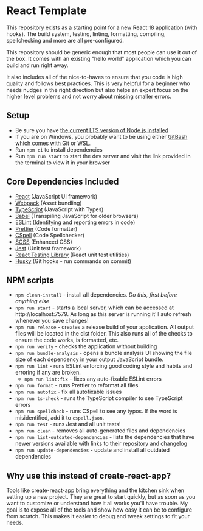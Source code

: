 # React Template

This repository exists as a starting point for a new React 18 application (with hooks). The build system, testing, linting, formatting, compiling, spellchecking and more are all pre-configured.

This repository should be generic enough that most people can use it out of the box. It comes with an existing "hello world" application which you can build and run right away.

It also includes all of the nice-to-haves to ensure that you code is high quality and follows best practices. This is very helpful for a beginner who needs nudges in the right direction but also helps an expert focus on the higher level problems and not worry about missing smaller errors.

## Setup

-   Be sure you have [the current LTS version of Node.js installed](https://nodejs.org/)
-   If you are on Windows, you probably want to be using either [GitBash which comes with Git](https://git-scm.com/download/win) or [WSL](https://docs.microsoft.com/en-us/windows/wsl/install).
-   Run `npm ci` to install dependencies
-   Run `npm run start` to start the dev server and visit the link provided in the terminal to view it in your browser

## Core Dependencies Included

-   [React](https://react.dev/learn) (JavaScript UI framework)
-   [Webpack](https://webpack.js.org/) (Asset bundling)
-   [TypeScript](https://www.typescriptlang.org/docs/handbook/intro.html) (JavaScript with Types)
-   [Babel](https://babeljs.io/docs/en/) (Transpiling JavaScript for older browsers)
-   [ESLint](https://eslint.org/) (Identifying and reporting errors in code)
-   [Prettier](https://prettier.io/docs/en/index.html) (Code formatter)
-   [CSpell](https://github.com/streetsidesoftware/cspell) (Code Spellchecker)
-   [SCSS](https://sass-lang.com/guide) (Enhanced CSS)
-   [Jest](https://jestjs.io/docs/en/getting-started) (Unit test framework)
-   [React Testing Library](https://testing-library.com/docs/react-testing-library/intro) (React unit test utilities)
-   [Husky](https://typicode.github.io/husky) (Git hooks - run commands on commit)

## NPM scripts

-   `npm clean-install` - install all dependencies. _Do this, first before anything else_
-   `npm run start` - starts a local server, which can be accessed at http://localhost:7579. As long as this server is running it'll auto refresh whenever you save changes!
-   `npm run release` - creates a release build of your application. All output files will be located in the dist folder. This also runs all of the checks to ensure the code works, is formatted, etc.
-   `npm run verify` - checks the application without building
-   `npm run bundle-analysis` - opens a bundle analysis UI showing the file size of each dependency in your output JavaScript bundle.
-   `npm run lint` - runs ESLint enforcing good coding style and habits and erroring if any are broken.
    -   `npm run lint:fix` - fixes any auto-fixable ESLint errors
-   `npm run format` - runs Prettier to reformat all files
-   `npm run autofix` - fix all autofixable issues
-   `npm run ts-check` - runs the TypeScript compiler to see TypeScript errors
-   `npm run spellcheck` - runs CSpell to see any typos. If the word is misidentified, add it to `cspell.json`.
-   `npm run test` - runs Jest and all unit tests!
-   `npm run clean` - removes all auto-generated files and dependencies
-   `npm run list-outdated-dependencies` - lists the dependencies that have newer versions available with links to their repository and changelog
-   `npm run update-dependencies` - update and install all outdated dependencies

## Why use this instead of create-react-app?

Tools like create-react-app bring everything and the kitchen sink when setting up a new project. They are great to start quickly, but as soon as you want to customize or understand how it all works you'll have trouble. My goal is to expose all of the tools and show how easy it can be to configure from scratch. This makes it easier to debug and tweak settings to fit your needs.
